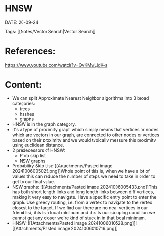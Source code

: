 
# HNSW


DATE:  20-09-24


Tags: [[Notes/Vector Search|Vector Search]]

# References:
https://www.youtube.com/watch?v=QvKMwLjdK-s



# Content:

- We can split Approximate Nearest Neighbor algorithms into 3 broad categories:
	- trees 
	- hashes 
	- graphs
- HNSW is in the graph category.
- It's a type of proximity graph which simply means that vertices or nodes which are vectors in our graph, are connected to other nodes or vertices based on their proximity and we would typically measure this proximity using euclidean distance.
- 2 predecessors of HNSW:
	- Prob skip list
	- NSW graphs
- Probability Skip List:![[Attachments/Pasted image 20241006005025.png]]Whole point of this is, when we have a lot of values this can reduce the number of steps we need to take in order to get to our final value.
- NSW graphs: ![[Attachments/Pasted image 20241006005433.png]]This has both short length links and long length links between diff vertices, making it very easy to navigate.
  Have a specific entry point to enter the graph.
  Use greedy routing, i.e. from a vertex to navigate to the vertex closest to the target. If we find our there are no near vertices in our friend list, this is a local minimum and this is our stopping condition we cannot get any closer we're kind of stuck in in that local minimum.
- HNSW:
  ![[Attachments/Pasted image 20241006010528.png]]![[Attachments/Pasted image 20241006010716.png]]

